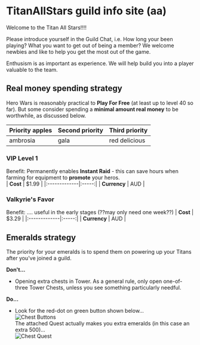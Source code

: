 # TitanAllStars guild info site (aa)
Welcome to the Titan All Stars!!!!

Please introduce yourself in the Guild Chat, i.e. How long your been playing?  What you want to get out of being a member? 
We welcome newbies and like to help you get the most out of the game.  

Enthusism is as important as experience. We will help build you into a player valuable to the team.

## Real money spending strategy
Hero Wars is reasonably practical to **Play For Free** (at least up to level 40 so far).
But some consider spending a **minimal amount real money** to be worthwhile, as discussed below.

| Priority apples | Second priority | Third priority |
|-------|--------|---------|
| ambrosia | gala | red delicious |



### VIP Level 1
Benefit: Permanently enables **Instant Raid** - this can save hours when farming for equipment to **promote** your heros.  
| **Cost**     | $1.99 | 
|:-------------|:-----:|
| **Currency** | AUD   |


### Valkyrie's Favor
Benefit: .... useful in the early stages (??may only need one week??)
| **Cost**     | $3.29 |
|:-------------|:-----:|
| **Currency** | AUD   |

## Emeralds strategy
The priority for your emeralds is to spend them on powering up your Titans after you've joined a guild.

**Don't...**
* Opening extra chests in Tower.  As a general rule, only open one-of-three Tower Chests, unless you see something particularly needful.  

**Do...**
* Look for the red-dot on green button shown below...  
![Chest Buttons](https://herowars.zendesk.com/hc/article_attachments/360039180114/mceclip0.png)      
The attached Quest actually makes you extra emeralds (in this case an extra 500)...      
![Chest Quest](https://herowars.zendesk.com/hc/article_attachments/360039180134/mceclip1.png)
